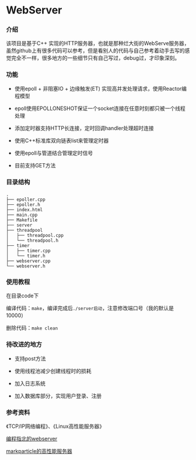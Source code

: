# WebServer

### 介绍

该项目是基于C++ 实现的HTTP服务器，也就是那种烂大街的WebServe服务器，虽然github上有很多代码可以参考，但是看别人的代码与自己参考着动手去写的感觉完全不一样，很多地方的一些细节只有自己写过，debug过，才印象深刻。

### 功能

+ 使用epoll + 非阻塞IO + 边缘触发(ET) 实现高并发处理请求，使用Reactor编程模型

+ epoll使用EPOLLONESHOT保证一个socket连接在任意时刻都只被一个线程处理

+ 添加定时器支持HTTP长连接，定时回调handler处理超时连接

+ 使用C++标准库双向链表list来管理定时器

+ 使用epoll与管道结合管理定时信号

+ 目前支持GET方法

### 目录结构


```
.
├── epoller.cpp
├── epoller.h
├── index.html
├── main.cpp
├── Makefile
├── server
├── threadpool
│   ├── threadpool.cpp
│   └── threadpool.h
├── timer
│   ├── timer.cpp
│   └── timer.h
├── webserver.cpp
└── webserver.h
```


### 使用教程

在目录code下

编译代码：`make`，编译完成后`./server启动`，注意修改端口号（我的默认是10000）

删除代码：`make clean`

### 待改进的地方

+ 支持post方法

+ 使用线程池减少创建线程时的损耗

+ 加入日志系统

+ 加入数据库部分，实现用户登录、注册

### 参考资料

《TCP/IP网络编程》、《Linux高性能服务器》

[编程指北的webserver](https://github.com/imarvinle/WebServer)

[markparticle的高性能服务器](https://github.com/markparticle/WebServer)